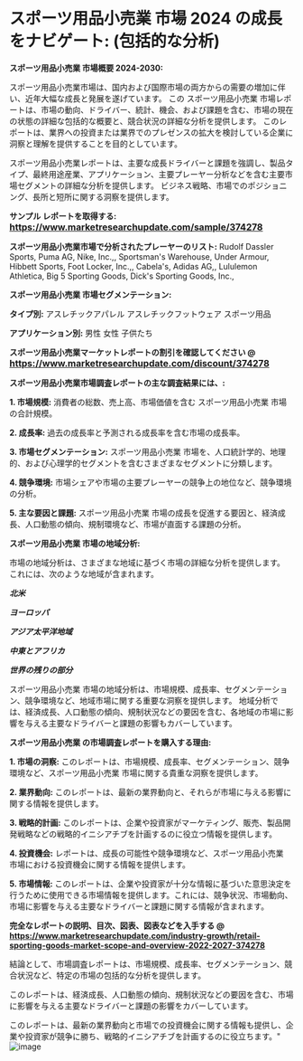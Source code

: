 # スポーツ用品小売業 市場 2024 の成長をナビゲート: (包括的な分析)

<strong>スポーツ用品小売業 市場概要 2024-2030:</strong>

スポーツ用品小売業市場は、国内および国際市場の両方からの需要の増加に伴い、近年大幅な成長と発展を遂げています。 この スポーツ用品小売業 市場レポートは、市場の動向、ドライバー、統計、機会、および課題を含む、市場の現在の状態の詳細な包括的な概要と、競合状況の詳細な分析を提供します。 このレポートは、業界への投資または業界でのプレゼンスの拡大を検討している企業に洞察と理解を提供することを目的としています。

スポーツ用品小売業レポートは、主要な成長ドライバーと課題を強調し、製品タイプ、最終用途産業、アプリケーション、主要プレーヤー分析などを含む主要市場セグメントの詳細な分析を提供します。 ビジネス戦略、市場でのポジショニング、長所と短所に関する洞察を提供します。



<strong>サンプル レポートを取得する: <a href=https://www.marketresearchupdate.com/sample/374278><font size=3 color=#0000ff>https://www.marketresearchupdate.com/sample/374278</font></a></strong>



<strong>スポーツ用品小売業市場で分析されたプレーヤーのリスト:</strong>
Rudolf Dassler Sports, Puma AG, Nike, Inc.,, Sportsman's Warehouse, Under Armour, Hibbett Sports, Foot Locker, Inc.,, Cabela's, Adidas AG,, Lululemon Athletica, Big 5 Sporting Goods, Dick's Sporting Goods, Inc.,



<strong>スポーツ用品小売業 市場セグメンテーション:</strong>



<strong>タイプ別:</strong>
アスレチックアパレル
アスレチックフットウェア
スポーツ用品



<strong>アプリケーション別:</strong>
男性
女性
子供たち



<strong>スポーツ用品小売業マーケットレポートの割引を確認してください @ <a href=https://www.marketresearchupdate.com/discount/374278><font size=3 color=#0000ff>https://www.marketresearchupdate.com/discount/374278</font></a></strong>



<strong>スポーツ用品小売業市場調査レポートの主な調査結果には、:</strong>



<strong>1. 市場規模:</strong> 消費者の総数、売上高、市場価値を含む スポーツ用品小売業 市場の合計規模。



<strong>2. 成長率:</strong> 過去の成長率と予測される成長率を含む市場の成長率。



<strong>3. 市場セグメンテーション:</strong> スポーツ用品小売業 市場を、人口統計学的、地理的、および心理学的セグメントを含むさまざまなセグメントに分類します。



<strong>4. 競争環境:</strong> 市場シェアや市場の主要プレーヤーの競争上の地位など、競争環境の分析。



<strong>5. 主な要因と課題:</strong> スポーツ用品小売業 市場の成長を促進する要因と、経済成長、人口動態の傾向、規制環境など、市場が直面する課題の分析。



<strong>スポーツ用品小売業 市場の地域分析:</strong>

市場の地域分析は、さまざまな地域に基づく市場の詳細な分析を提供します。 これには、次のような地域が含まれます。

<em>

<strong>北米</strong></em>
<em>

<strong>ヨーロッパ</strong></em>
<em>

<strong>アジア太平洋地域</strong></em>
<em>

<strong>中東とアフリカ</strong></em>
<em>

<strong>世界の残りの部分</strong></em>

スポーツ用品小売業 市場の地域分析は、市場規模、成長率、セグメンテーション、競争環境など、地域市場に関する重要な洞察を提供します。 地域分析では、経済成長、人口動態の傾向、規制状況などの要因を含む、各地域の市場に影響を与える主要なドライバーと課題の影響もカバーしています。



<strong>スポーツ用品小売業 の市場調査レポートを購入する理由:</strong>



<strong>1. 市場の洞察:</strong> このレポートは、市場規模、成長率、セグメンテーション、競争環境など、スポーツ用品小売業 市場に関する貴重な洞察を提供します。



<strong>2. 業界動向:</strong> このレポートは、最新の業界動向と、それらが市場に与える影響に関する情報を提供します。



<strong>3. 戦略的計画:</strong> このレポートは、企業や投資家がマーケティング、販売、製品開発戦略などの戦略的イニシアチブを計画するのに役立つ情報を提供します。



<strong>4. 投資機会:</strong> レポートは、成長の可能性や競争環境など、スポーツ用品小売業 市場における投資機会に関する情報を提供します。



<strong>5. 市場情報:</strong> このレポートは、企業や投資家が十分な情報に基づいた意思決定を行うために使用できる市場情報を提供します。これには、競争状況、市場動向、市場に影響を与える主要なドライバーと課題に関する情報が含まれます。



<strong><b>完全なレポートの説明、目次、図表、図表などを入手する @ <a href=https://www.marketresearchupdate.com/industry-growth/retail-sporting-goods-market-scope-and-overview-2022-2027-374278>https://www.marketresearchupdate.com/industry-growth/retail-sporting-goods-market-scope-and-overview-2022-2027-374278</a></b></strong>

結論として、市場調査レポートは、市場規模、成長率、セグメンテーション、競合状況など、特定の市場の包括的な分析を提供します。

このレポートは、経済成長、人口動態の傾向、規制状況などの要因を含む、市場に影響を与える主要なドライバーと課題の影響をカバーしています。

このレポートは、最新の業界動向と市場での投資機会に関する情報も提供し、企業や投資家が競争に勝ち、戦略的イニシアチブを計画するのに役立ちます。"
![image](https://github.com/renukap7961/renukap7961/assets/163852544/f6e4e414-d2ad-47f4-a59c-ef3f1f5b51e1)

